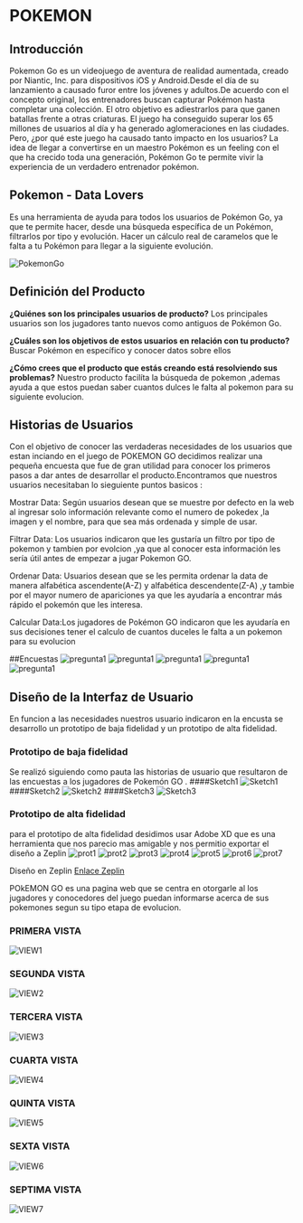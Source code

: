 # POKEMON 
## Introducción
Pokemon Go es un videojuego de aventura de realidad aumentada, creado por Niantic, Inc. para dispositivos iOS y Android.Desde el día de su lanzamiento a causado furor entre los jóvenes y adultos.De acuerdo con el concepto original, los entrenadores buscan capturar Pokémon hasta completar una colección. El otro objetivo es adiestrarlos para que ganen batallas frente a otras criaturas. El juego ha conseguido superar los 65 millones de usuarios al día y ha generado aglomeraciones en las ciudades. Pero, ¿por qué este juego ha causado tanto impacto en los usuarios? La idea de llegar a convertirse en un maestro Pokémon es un feeling con el que ha crecido toda una generación, Pokémon Go te permite vivir la experiencia de un verdadero entrenador pokémon.

## Pokemon - Data Lovers 
Es una herramienta de ayuda para todos los usuarios de Pokémon Go, ya que te permite hacer, desde una búsqueda específica de un Pokémon, filtrarlos por tipo y evolución. Hacer un cálculo real de caramelos que le falta a tu Pokémon para llegar a la siguiente evolución.

![PokemonGo](src/img/Slider3.jpg)

## Definición del Producto

**¿Quiénes son los principales usuarios de producto?**
Los principales usuarios son los jugadores tanto nuevos como antiguos de Pokémon Go.

**¿Cuáles son los objetivos de estos usuarios en relación con tu producto?**
Buscar Pokémon en específico y conocer datos sobre ellos 

**¿Cómo crees que el producto que estás creando está resolviendo sus problemas?**
Nuestro producto facilíta la búsqueda de pokemon ,ademas ayuda a que estos puedan saber cuantos dulces le falta al pokemon para su siguiente evolucion.

## Historias de Usuarios
Con el objetivo de conocer las verdaderas necesidades de los usuarios que estan inciando en el juego de  POKEMON GO decidimos realizar una pequeña encuesta que fue de gran utilidad para conocer los primeros pasos a dar antes de desarrollar el producto.Encontramos que nuestros usuarios necesitaban lo sieguiente puntos basicos :

Mostrar Data: Según usuarios desean que se muestre por defecto en la web al ingresar solo información relevante como el numero de pokedex ,la imagen y el nombre, para que sea más ordenada y simple de usar.

Filtrar Data: Los usuarios indicaron que les gustaría un filtro por tipo de pokemon y tambien por evolcion ,ya que al conocer esta información les sería útil antes de empezar a jugar Pokemon GO.

Ordenar Data: Usuarios desean que se les permita ordenar la data de manera alfabética ascendente(A-Z) y alfabética descendente(Z-A) ,y tambie por el mayor numero de apariciones  ya que les ayudaría a encontrar más rápido el pokemón que les interesa.

Calcular Data:Los jugadores de Pokémon GO indicaron que les ayudaría en sus decisiones tener el calculo de cuantos duceles le falta a un pokemon para su evolucion

##Encuestas 
![pregunta1](src/img/progunta1.jpg)
![pregunta1](src/img/progunta2.jpg)
![pregunta1](src/img/progunta3.jpg)
![pregunta1](src/img/progunta4.jpg)
![pregunta1](src/img/progunta5.jpg)

## Diseño de la Interfaz de Usuario
En funcion a las necesidades nuestros usuario indicaron en la encusta se desarrollo un prototipo de baja fidelidad y un prototipo de alta fidelidad.

### Prototipo de baja fidelidad
Se realizó siguiendo como pauta las historias de usuario que resultaron de las encuestas a los jugadores de Pokemón GO .
####Sketch1
![Sketch1](src/img/sketch1.jpg)
####Sketch2
![Sketch2](src/img/sketch2.jpg)
####Sketch3
![Sketch3](src/img/sketch3.jpg)

### Prototipo de alta fidelidad
para el prototipo de alta fidelidad desidimos usar Adobe XD que es una herramienta que nos parecio mas amigable y nos permitio exportar el diseño a Zeplin
![prot1](src/img/prot1.png)
![prot2](src/img/prot2.png)
![prot3](src/img/prot3.png)
![prot4](src/img/prot4.png)
![prot5](src/img/prot5.png)
![prot6](src/imgprot6.png)
![prot7](src/img/prot7.png)

Diseño en Zeplin [Enlace Zeplin](https://zpl.io/bLP84JB)

POkEMON GO es una pagina web que se centra en otorgarle al los jugadores y conocedores del juego puedan informarse acerca de sus pokemones segun su tipo etapa de evolucion.
### PRIMERA VISTA
![VIEW1](src/img/view1.png)
### SEGUNDA VISTA
![VIEW2](src/img/view2.png)
### TERCERA VISTA
![VIEW3](src/img/view3.png)
### CUARTA VISTA
![VIEW4](src/img/view4.png)
### QUINTA VISTA
![VIEW5](src/img/view5.png)
### SEXTA VISTA
![VIEW6](src/img/view6.png)
### SEPTIMA VISTA
![VIEW7](src/img/view7.png)




